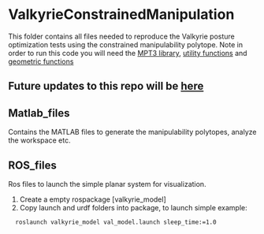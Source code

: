 # ValkyrieConstrainedManipulation
This folder contains all files needed to reproduce the Valkyrie posture optimization tests using the constrained
manipulability polytope. Note in order to run this code you will need the [MPT3 library](https://www.mpt3.org/), [utility functions](https://github.com/philip-long/MATLAB/tree/master/UtilityFunctions) and [geometric functions](https://github.com/philip-long/MATLAB/tree/master/GeometricFunctions)  

## Future updates to this repo will be [here](https://github.com/philip-long/constrained_manipulation)

## Matlab_files
Contains the MATLAB files to generate the manipulability polytopes, analyze the workspace etc.

## ROS_files
Ros files to launch the simple planar system for visualization.

  1. Create a empty rospackage [valkyrie_model]
  2. Copy launch and urdf folders into package, to launch simple example:

```
  roslaunch valkyrie_model val_model.launch sleep_time:=1.0
```

##